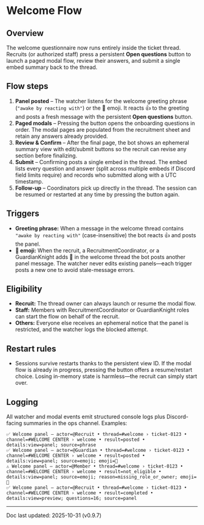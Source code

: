 # Welcome Flow

## Overview
The welcome questionnaire now runs entirely inside the ticket thread. Recruits (or authorized staff) press a persistent **Open questions** button to launch a paged modal flow, review their answers, and submit a single embed summary back to the thread.

## Flow steps
1. **Panel posted** – The watcher listens for the welcome greeting phrase (`"awake by reacting with"`) or the 🎫 emoji. It reacts 👍 to the greeting and posts a fresh message with the persistent **Open questions** button.
2. **Paged modals** – Pressing the button opens the onboarding questions in order. The modal pages are populated from the recruitment sheet and retain any answers already provided.
3. **Review & Confirm** – After the final page, the bot shows an ephemeral summary view with edit/submit buttons so the recruit can revise any section before finalizing.
4. **Submit** – Confirming posts a single embed in the thread. The embed lists every question and answer (split across multiple embeds if Discord field limits require) and records who submitted along with a UTC timestamp.
5. **Follow-up** – Coordinators pick up directly in the thread. The session can be resumed or restarted at any time by pressing the button again.

## Triggers
- **Greeting phrase:** When a message in the welcome thread contains `"awake by reacting with"` (case-insensitive) the bot reacts 👍 and posts the panel.
- **🎫 emoji:** When the recruit, a RecruitmentCoordinator, or a GuardianKnight adds 🎫 in the welcome thread the bot posts another panel message. The watcher never edits existing panels—each trigger posts a new one to avoid stale-message errors.

## Eligibility
- **Recruit:** The thread owner can always launch or resume the modal flow.
- **Staff:** Members with RecruitmentCoordinator or GuardianKnight roles can start the flow on behalf of the recruit.
- **Others:** Everyone else receives an ephemeral notice that the panel is restricted, and the watcher logs the blocked attempt.

## Restart rules
- Sessions survive restarts thanks to the persistent view ID. If the modal flow is already in progress, pressing the button offers a resume/restart choice. Losing in-memory state is harmless—the recruit can simply start over.

## Logging
All watcher and modal events emit structured console logs plus Discord-facing summaries in the ops channel. Examples:
```
✅ Welcome panel — actor=@Recruit • thread=#welcome › ticket-0123 • channel=#WELCOME CENTER › welcome • result=posted • details:view=panel; source=phrase
✅ Welcome panel — actor=@Guardian • thread=#welcome › ticket-0123 • channel=#WELCOME CENTER › welcome • result=posted • details:view=panel; source=emoji; emoji=🎫
⚠️ Welcome panel — actor=@Member • thread=#welcome › ticket-0123 • channel=#WELCOME CENTER › welcome • result=not_eligible • details:view=panel; source=emoji; reason=missing_role_or_owner; emoji=🎫
✅ Welcome panel — actor=@Recruit • thread=#welcome › ticket-0123 • channel=#WELCOME CENTER › welcome • result=completed • details:view=preview; questions=16; source=panel
```

---
Doc last updated: 2025-10-31 (v0.9.7)
